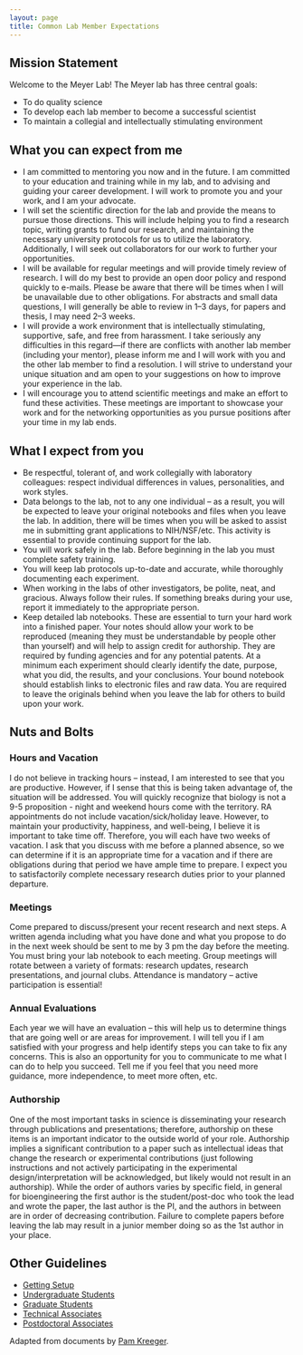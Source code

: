 ```yaml
---
layout: page
title: Common Lab Member Expectations
---
```


## Mission Statement

Welcome to the Meyer Lab! The Meyer lab has three central goals:

- To do quality science
- To develop each lab member to become a successful scientist
- To maintain a collegial and intellectually stimulating environment

## What you can expect from me

- I am committed to mentoring you now and in the future.  I am committed to your education and training while in my lab, and to advising and guiding your career development. I will work to promote you and your work, and I am your advocate.
- I will set the scientific direction for the lab and provide the means to pursue those directions.  This will include helping you to find a research topic, writing grants to fund our research, and maintaining the necessary university protocols for us to utilize the laboratory. Additionally, I will seek out collaborators for our work to further your opportunities.
- I will be available for regular meetings and will provide timely review of research. I will do my best to provide an open door policy and respond quickly to e-mails. Please be aware that there will be times when I will be unavailable due to other obligations.  For abstracts and small data questions, I will generally be able to review in 1–3 days, for papers and thesis, I may need 2–3 weeks.
- I will provide a work environment that is intellectually stimulating, supportive, safe, and free from harassment. I take seriously any difficulties in this regard—if there are conflicts with another lab member (including your mentor), please inform me and I will work with you and the other lab member to find a resolution. I will strive to understand your unique situation and am open to your suggestions on how to improve your experience in the lab.
- I will encourage you to attend scientific meetings and make an effort to fund these activities. These meetings are important to showcase your work and for the networking opportunities as you pursue positions after your time in my lab ends.

## What I expect from you

- Be respectful, tolerant of, and work collegially with laboratory colleagues: respect individual differences in values, personalities, and work styles.
- Data belongs to the lab, not to any one individual – as a result, you will be expected to leave your original notebooks and files when you leave the lab.  In addition, there will be times when you will be asked to assist me in submitting grant applications to NIH/NSF/etc. This activity is essential to provide continuing support for the lab.
- You will work safely in the lab.  Before beginning in the lab you must complete safety training.
- You will keep lab protocols up-to-date and accurate, while thoroughly documenting each experiment.
- When working in the labs of other investigators, be polite, neat, and gracious.  Always follow their rules. If something breaks during your use, report it immediately to the appropriate person.
- Keep detailed lab notebooks. These are essential to turn your hard work into a finished paper. Your notes should allow your work to be reproduced (meaning they must be understandable by people other than yourself) and will help to assign credit for authorship. They are required by funding agencies and for any potential patents. At a minimum each experiment should clearly identify the date, purpose, what you did, the results, and your conclusions. Your bound notebook should establish links to electronic files and raw data. You are required to leave the originals behind when you leave the lab for others to build upon your work.

## Nuts and Bolts

### Hours and Vacation

I do not believe in tracking hours – instead, I am interested to see that you are productive. However, if I sense that this is being taken advantage of, the situation will be addressed. You will quickly recognize that biology is not a 9-5 proposition - night and weekend hours come with the territory. RA appointments do not include vacation/sick/holiday leave. However, to maintain your productivity, happiness, and well-being, I believe it is important to take time off.  Therefore, you will each have two weeks of vacation. I ask that you discuss with me before a planned absence, so we can determine if it is an appropriate time for a vacation and if there are obligations during that period we have ample time to prepare. I expect you to satisfactorily complete necessary research duties prior to your planned departure.

### Meetings

Come prepared to discuss/present your recent research and next steps.  A written agenda including what you have done and what you propose to do in the next week should be sent to me by 3 pm the day before the meeting. You must bring your lab notebook to each meeting. Group meetings will rotate between a variety of formats: research updates, research presentations, and journal clubs. Attendance is mandatory – active participation is essential!

### Annual Evaluations

Each year we will have an evaluation – this will help us to determine things that are going well or are areas for improvement. I will tell you if I am satisfied with your progress and help identify steps you can take to fix any concerns. This is also an opportunity for you to communicate to me what I can do to help you succeed. Tell me if you feel that you need more guidance, more independence, to meet more often, etc.

### Authorship

One of the most important tasks in science is disseminating your research through publications and presentations; therefore, authorship on these items is an important indicator to the outside world of your role. Authorship implies a significant contribution to a paper such as intellectual ideas that change the research or experimental contributions (just following instructions and not actively participating in the experimental design/interpretation will be acknowledged, but likely would not result in an authorship). While the order of authors varies by specific field, in general for bioengineering the first author is the student/post-doc who took the lead and wrote the paper, the last author is the PI, and the authors in between are in order of decreasing contribution. Failure to complete papers before leaving the lab may result in a junior member doing so as the 1st author in your place.

## Other Guidelines

- [Getting Setup](setup.html)
- [Undergraduate Students](ugrad.html)
- [Graduate Students](grad.html)
- [Technical Associates](tech.html)
- [Postdoctoral Associates](postdoc.html)

Adapted from documents by [Pam Kreeger](http://www.kreegerlab.org).